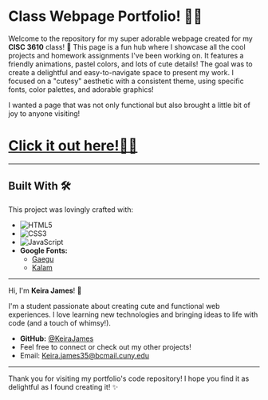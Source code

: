 # Class Webpage Portfolio! 🐷✨

Welcome to the repository for my super adorable webpage created for my **CISC 3610** class! 💖 This page is a fun hub where I showcase all the cool projects and homework assignments I've been working on. It features a friendly animations, pastel colors, and lots of cute details! The goal was to create a delightful and easy-to-navigate space to present my work. I focused on a "cutesy" aesthetic with a consistent theme, using specific fonts, color palettes, and adorable  graphics!

I wanted a page that was not only functional but also brought a little bit of joy to anyone visiting!

# [Click it out here!🐷✨](https://keirajames.github.io)
---

## Built With 🛠️

This project was lovingly crafted with:

*   ![HTML5](https://img.shields.io/badge/HTML5-E34F26?style=for-the-badge&logo=html5&logoColor=white)
*   ![CSS3](https://img.shields.io/badge/CSS3-1572B6?style=for-the-badge&logo=css3&logoColor=white)
*   ![JavaScript](https://img.shields.io/badge/JavaScript-F7DF1E?style=for-the-badge&logo=javascript&logoColor=black) 
*   **Google Fonts:**
    *   [Gaegu](https://fonts.google.com/specimen/Gaegu)
    *   [Kalam](https://fonts.google.com/specimen/Kalam)

---

Hi, I'm **Keira James**! 👋

I'm a student passionate about creating cute and functional web experiences. I love learning new technologies and bringing ideas to life with code (and a touch of whimsy!).

*   **GitHub:** [@KeiraJames](https://github.com/KeiraJames) 
*   Feel free to connect or check out my other projects!
*   Email: Keira.james35@bcmail.cuny.edu

---

Thank you for visiting my portfolio's code repository! I hope you find it as delightful as I found creating it! ✨
